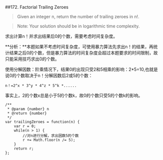 ##172. Factorial Trailing Zeroes
>Given an integer n, return the number of trailing zeroes in n!.

>Note: Your solution should be in logarithmic time complexity.


求出计算n！并求出结果后0的个数，需要考虑时间复杂度。

**分析：**本题如果不考虑时间复杂度，可使用暴力算法先求出n！的结果，再统计结果之后0的个数，但是暴力算法的时间复杂度会超过本题要求的时间限制，故只能采用技巧求出0的个数。

使用分解因数：阶乘情况下，结果0的出现只受2和5相乘的影响：2*5=10,也就是说0的个数取决于n！分解因数后2或5的个数：

	n！=2^x * 3^y * 4^z * 5^k *......

事实上，2的个数x总是小于5的个数k，故0的个数只受5的个数k的影响。

	/**
	 * @param {number} n
	 * @return {number}
	 */
	var trailingZeroes = function(n) {
	    var r = 0;
	    while(n > 1) {
			//对n进行分解，求出因数5的个数
	        r += Math.floor(n /= 5);
	    }
	    return r;
	};